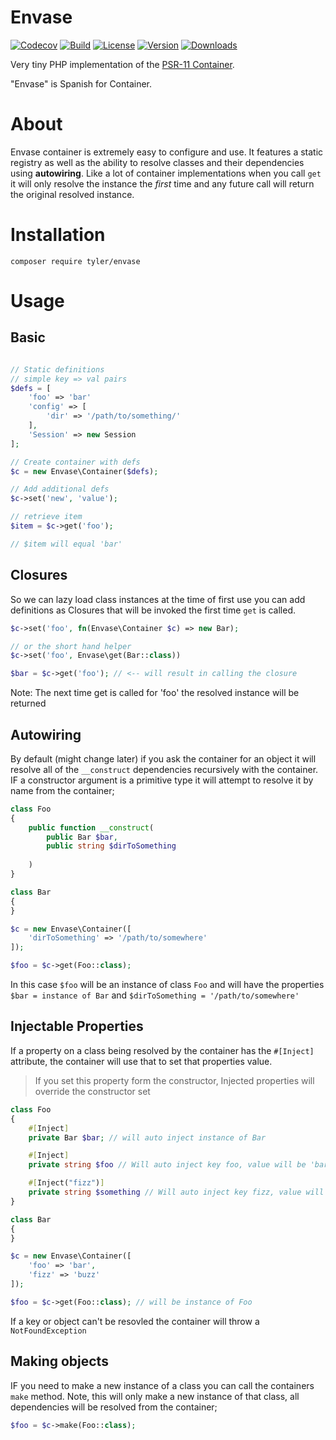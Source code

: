 # Envase
[![Codecov](https://codecov.io/gh/tylersriver/envase/branch/main/graph/badge.svg?token=HE1M6KNO9G)](https://codecov.io/gh/tylersriver/envase) [![Build](https://github.com/tylersriver/envase/actions/workflows/php.yml/badge.svg)](https://codecov.io/gh/tylersriver/envase) [![License](https://img.shields.io/github/license/tylersriver/envase)](https://github.com/tylersriver/envase/blob/main/LICENSE) [![Version](https://img.shields.io/packagist/v/tyler/envase)](https://packagist.org/packages/tyler/envase) [![Downloads](https://img.shields.io/packagist/dt/tyler/envase)](https://packagist.org/packages/tyler/envase)

Very tiny PHP implementation of the [PSR-11 Container](https://www.php-fig.org/psr/psr-11/). 

"Envase" is Spanish for Container.

# About
Envase container is extremely easy to configure and use. It features a 
static registry as well as the ability to resolve classes and their dependencies using **autowiring**. Like a lot of container implementations
when you call `get` it will only resolve the instance the *first* time and any future call will return the original resolved instance.

# Installation
```cli
composer require tyler/envase
```
# Usage

## Basic
```php

// Static definitions
// simple key => val pairs
$defs = [
    'foo' => 'bar'
    'config' => [
        'dir' => '/path/to/something/'
    ],
    'Session' => new Session
];

// Create container with defs
$c = new Envase\Container($defs);

// Add additional defs
$c->set('new', 'value');

// retrieve item
$item = $c->get('foo');

// $item will equal 'bar'
```
## Closures
So we can lazy load class instances at the time of first use
you can add definitions as Closures that will be invoked the first time
`get` is called.

```php
$c->set('foo', fn(Envase\Container $c) => new Bar);

// or the short hand helper
$c->set('foo', Envase\get(Bar::class))

$bar = $c->get('foo'); // <-- will result in calling the closure
```
Note: The next time get is called for 'foo' the resolved instance will
be returned

## Autowiring
By default (might change later) if you ask the container for an object 
it will resolve all of the `__construct` dependencies recursively with
the container. IF a constructor argument is a primitive type it will attempt to resolve it by name from the container;
```php
class Foo 
{
    public function __construct(
        public Bar $bar,
        public string $dirToSomething
        
    )
}

class Bar
{
}

$c = new Envase\Container([
    'dirToSomething' => '/path/to/somewhere'
]);

$foo = $c->get(Foo::class);
```
In this case `$foo` will be an instance of class `Foo` and will have the
properties `$bar = instance of Bar` and `$dirToSomething = '/path/to/somewhere'`

## Injectable Properties
If a property on a class being resolved by the container has the `#[Inject]` attribute, the container
will use that to set that properties value. 

> If you set this property form the constructor, Injected properties will override the constructor set 

```php
class Foo 
{
    #[Inject]
    private Bar $bar; // will auto inject instance of Bar

    #[Inject]
    private string $foo // Will auto inject key foo, value will be 'bar'

    #[Inject("fizz")]
    private string $something // Will auto inject key fizz, value will be 'buzz'
}

class Bar
{
}

$c = new Envase\Container([
    'foo' => 'bar',
    'fizz' => 'buzz'
]);

$foo = $c->get(Foo::class); // will be instance of Foo
```
If a key or object can't be resovled the container will throw a `NotFoundException`

## Making objects
IF you need to make a new instance of a class you can call the containers
`make` method. Note, this will only make a new instance of that class, all
dependencies will be resolved from the container;
```php
$foo = $c->make(Foo::class);
```